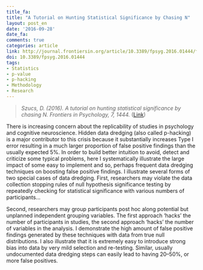 ```yaml
---
title_fa:
title: "A Tutorial on Hunting Statistical Significance by Chasing N"
layout: post_en
date: '2016-09-28'
date_fa:
comments: true
categories: article
link: http://journal.frontiersin.org/article/10.3389/fpsyg.2016.01444/full
doi: 10.3389/fpsyg.2016.01444
tags:
- Statistics
- p-value
- p-hacking
- Methodology
- Research
---
```


> *Szucs, D. (2016). A tutorial on hunting statistical significance by chasing N. Frontiers in Psychology, 7, 1444.* ([Link](http://journal.frontiersin.org/article/10.3389/fpsyg.2016.01444/full))


There is increasing concern about the replicability of studies in psychology and cognitive neuroscience. Hidden data dredging (also called p-hacking) is a major contributor to this crisis because it substantially increases Type I error resulting in a much larger proportion of false positive findings than the usually expected 5%. In order to build better intuition to avoid, detect and criticize some typical problems, here I systematically illustrate the large impact of some easy to implement and so, perhaps frequent data dredging techniques on boosting false positive findings. I illustrate several forms of two special cases of data dredging. First, researchers may violate the data collection stopping rules of null hypothesis significance testing by repeatedly checking for statistical significance with various numbers of participants...

<!--more-->

Second, researchers may group participants post hoc along potential but unplanned independent grouping variables. The first approach ‘hacks’ the number of participants in studies, the second approach ‘hacks’ the number of variables in the analysis. I demonstrate the high amount of false positive findings generated by these techniques with data from true null distributions. I also illustrate that it is extremely easy to introduce strong bias into data by very mild selection and re-testing. Similar, usually undocumented data dredging steps can easily lead to having 20–50%, or more false positives.
